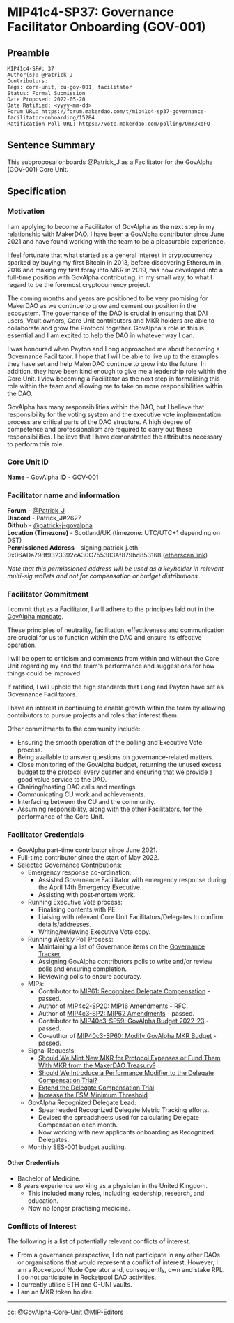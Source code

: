 # MIP41c4-SP37: Governance Facilitator Onboarding (GOV-001)

## Preamble

```
MIP41c4-SP#: 37
Author(s): @Patrick_J
Contributors:
Tags: core-unit, cu-gov-001, facilitator
Status: Formal Submission
Date Proposed: 2022-05-20
Date Ratified: <yyyy-mm-dd>
Forum URL: https://forum.makerdao.com/t/mip41c4-sp37-governance-facilitator-onboarding/15284
Ratification Poll URL: https://vote.makerdao.com/polling/QmY3xqFQ
```

## Sentence Summary

This subproposal onboards @Patrick_J as a Facilitator for the GovAlpha (GOV-001) Core Unit.

## Specification

### Motivation

I am applying to become a Facilitator of GovAlpha as the next step in my relationship with MakerDAO. I have been a GovAlpha contributor since June 2021 and have found working with the team to be a pleasurable experience.

I feel fortunate that what started as a general interest in cryptocurrency sparked by buying my first Bitcoin in 2013, before discovering Ethereum in 2016 and making my first foray into MKR in 2019, has now developed into a full-time position with GovAlpha contributing, in my small way, to what I regard to be the foremost cryptocurrency project.

The coming months and years are positioned to be very promising for MakerDAO as we continue to grow and cement our position in the ecosystem. The governance of the DAO is crucial in ensuring that DAI users, Vault owners, Core Unit contributors and MKR holders are able to collaborate and grow the Protocol together. GovAlpha's role in this is essential and I am excited to help the DAO in whatever way I can.

I was honoured when Payton and Long approached me about becoming a Governance Facilitator. I hope that I will be able to live up to the examples they have set and help MakerDAO continue to grow into the future. In addition, they have been kind enough to give me a leadership role within the Core Unit. I view becoming a Facilitator as the next step in formalising this role within the team and allowing me to take on more responsibilities within the DAO.

GovAlpha has many responsibilities within the DAO, but I believe that responsibility for the voting system and the executive vote implementation process are critical parts of the DAO structure. A high degree of competence and professionalism are required to carry out these responsibilities. I believe that I have demonstrated the attributes necessary to perform this role.

### Core Unit ID

**Name** - GovAlpha
**ID** - GOV-001

### Facilitator name and information

**Forum** - [@Patrick_J](https://forum.makerdao.com/u/patrick_j/summary)  
**Discord** - Patrick_J#2627  
**Github** - [@patrick-j-govalpha](https://github.com/patrick-j-govalpha)  
**Location (Timezone)** - Scotland/UK (timezone: UTC/UTC+1 depending on DST)  
**Permissioned Address** - signing.patrick-j.eth - 0x06ADa798f9323392cA30C755383Af879bd853168 ([etherscan link](https://etherscan.io/address/0x06ADa798f9323392cA30C755383Af879bd853168))

*Note that this permissioned address will be used as a keyholder in relevant multi-sig wallets and not for compensation or budget distributions.*

### Facilitator Commitment

I commit that as a Facilitator, I will adhere to the principles laid out in the [GovAlpha mandate](https://forum.makerdao.com/t/mip39c2-sp3-governance-core-unit-gov-001/6348).

These principles of neutrality, facilitation, effectiveness and communication are crucial for us to function within the DAO and ensure its effective operation.

I will be open to criticism and comments from within and without the Core Unit regarding my and the team's performance and suggestions for how things could be improved.

If ratified, I will uphold the high standards that Long and Payton have set as Governance Facilitators.

I have an interest in continuing to enable growth within the team by allowing contributors to pursue projects and roles that interest them.

Other commitments to the community include:

* Ensuring the smooth operation of the polling and Executive Vote process.
* Being available to answer questions on governance-related matters.
* Close monitoring of the GovAlpha budget, returning the unused excess budget to the protocol every quarter and ensuring that we provide a good value service to the DAO.
* Chairing/hosting DAO calls and meetings.
* Communicating CU work and achievements.
* Interfacing between the CU and the community.
* Assuming responsibility, along with the other Facilitators, for the performance of the Core Unit.

### Facilitator Credentials

* GovAlpha part-time contributor since June 2021.
* Full-time contributor since the start of May 2022.
* Selected Governance Contributions:
    * Emergency response co-ordination:
        * Assisted Governance Facilitator with emergency response during the April 14th Emergency Executive.
        * Assisting with post-mortem work.
    * Running Executive Vote process:
        * Finalising contents with PE.
        * Liaising with relevant Core Unit Facilitators/Delegates to confirm details/addresses.
        * Writing/reviewing Executive Vote copy.
    * Running Weekly Poll Process:
        * Maintaining a list of Governance items on the [Governance Tracker](https://docs.google.com/spreadsheets/d/1LWNlv6hr8oXebk8rvXZBPRVDjN-3OrzI0IgLwBVk0vM/edit#gid=0)
        * Assigning GovAlpha contributors polls to write and/or review polls and ensuring completion.
        * Reviewing polls to ensure accuracy.
    * MIPs:
        * Contributor to [MIP61: Recognized Delegate Compensation](https://mips.makerdao.com/mips/details/MIP61) - passed.
        * Author of [MIP4c2-SP20: MIP16 Amendments](https://mips.makerdao.com/mips/details/MIP4c2SP20) - RFC.
        * Author of [MIP4c3-SP2: MIP62 Amendments](https://mips.makerdao.com/mips/details/MIP4c3SP2) - passed.
        * Contributor to [MIP40c3-SP59: GovAlpha Budget 2022-23](https://mips.makerdao.com/mips/details/MIP40c3SP59) - passed.
        * Co-author of [MIP40c3-SP60: Modify GovAlpha MKR Budget](https://mips.makerdao.com/mips/details/MIP40c3SP60) - passed.
    * Signal Requests:
        * [Should We Mint New MKR for Protocol Expenses or Fund Them With MKR from the MakerDAO Treasury?](https://forum.makerdao.com/t/signal-request-should-we-mint-new-mkr-for-protocol-expenses-or-fund-them-with-mkr-from-the-makerdao-treasury/11629)
        * [Should We Introduce a Performance Modifier to the Delegate Compensation Trial?](https://forum.makerdao.com/t/signal-request-should-we-introduce-a-performance-modifier-to-the-delegate-compensation-trial/11850)
        * [Extend the Delegate Compensation Trial](https://forum.makerdao.com/t/signal-request-extend-the-delegate-compensation-trial/12686/4)
        * [Increase the ESM Minimum Threshold](https://forum.makerdao.com/t/signal-request-increase-the-esm-minimum-threshold/15006)
    * GovAlpha Recognized Delegate Lead:
        * Spearheaded Recognized Delegate Metric Tracking efforts.
        * Devised the spreadsheets used for calculating Delegate Compensation each month.
        * Now working with new applicants onboarding as Recognized Delegates.
    * Monthly SES-001 budget auditing.

#### Other Credentials

* Bachelor of Medicine.
* 8 years experience working as a physician in the United Kingdom.
    * This included many roles, including leadership, research, and education.
    * Now no longer practising medicine.

### Conflicts of Interest

The following is a list of potentially relevant conflicts of interest.

- From a governance perspective, I do not participate in any other DAOs or organisations that would represent a conflict of interest. However, I am a Rocketpool Node Operator and, consequently, own and stake RPL. I do not participate in Rocketpool DAO activities.
- I currently utilise ETH and G-UNI vaults.
- I am an MKR token holder.

---

cc: @GovAlpha-Core-Unit @MIP-Editors
